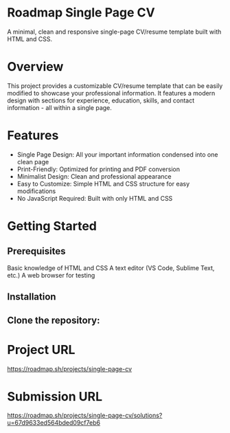 # Roadmap Single Page CV
A minimal, clean and responsive single-page CV/resume template built with HTML and CSS.

# Overview
This project provides a customizable CV/resume template that can be easily modified to showcase your professional information. It features a modern design with sections for experience, education, skills, and contact information - all within a single page.

# Features
- Single Page Design: All your important information condensed into one clean page
- Print-Friendly: Optimized for printing and PDF conversion
- Minimalist Design: Clean and professional appearance
- Easy to Customize: Simple HTML and CSS structure for easy modifications
- No JavaScript Required: Built with only HTML and CSS

# Getting Started

## Prerequisites
Basic knowledge of HTML and CSS
A text editor (VS Code, Sublime Text, etc.)
A web browser for testing

## Installation

## Clone the repository:

# Project URL
https://roadmap.sh/projects/single-page-cv

# Submission URL
https://roadmap.sh/projects/single-page-cv/solutions?u=67d9633ed564bded09cf7eb6
